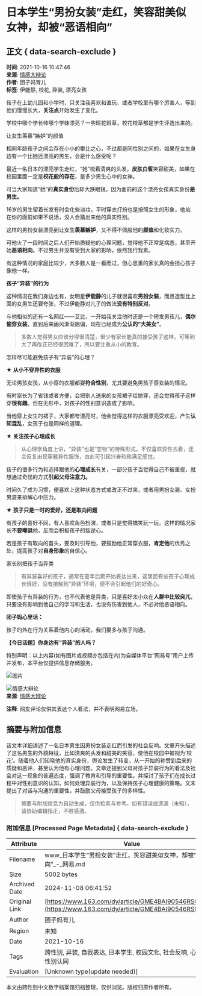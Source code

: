 # 日本学生“男扮女装”走红，笑容甜美似女神，却被“恶语相向”

## 正文 { data-search-exclude }


**时间**: 2021-10-16 10:47:46  
**来源**: [情感大辩论](https://www.163.com/dy/media/T1605757045923.html)  
**作者**: 团子妈育儿  
**标签**: 伊能静, 校花, 异装, 漂亮女孩  

孩子在上幼儿园和小学时，只关注我喜欢和谁玩、或者学校里有哪个厉害人，等到他们慢慢长大，**关注点**开始发生了变化。

学校中哪个学长帅哪个学妹漂亮？一些班花班草，校花校草都是学生评选出来的。

让女生羡慕“嫉妒”的颜值

相同年龄孩子之间会存在小小的攀比之心，不过都是同性别之间的，如果在女生身边有一个比她还漂亮的男生，会是什么感受呢？

最近一名日本的漂亮学生走红，“她”梳着清爽的头发，**皮肤白皙**笑容甜美，如果在校园里面一定是**校花般的存在**，是多少男生心中的女神。

可当大家知道“她”的**真实身份**后却大跌眼镜，因为面前的这个漂亮女孩真实身份**是男生。**

16岁的男生留着长发有时会化些淡妆，平时穿衣打扮也是按照女生的形象，他站在你的面前如果不说话，没人会猜出来他的真实性别。

这样的男扮女装漂亮到让女生**羡慕嫉妒**，又不得不佩服他的**颜值**和化妆实力。

可他火了一段时间之后人们开始质疑他的心理问题，觉得他不正常是病态，甚至开始**恶语相向**。不过男生并没有受到大家的影响，依然我行我素。

有这种情况的家庭比较少，大多数人是一看而过，但心思重的家长真的会担心孩子像他一样。

**孩子“异装”的行为**

这种情况在我们身边也有，女明星**伊能静**的儿子就很喜欢**男扮女装**，而且造型比上面的女男生还要夸张，不过伊能静对儿子的做法**没有特别反对**。

与他相似的还有一名网红——艾比，一开始我关注他时还是一个短发男孩儿，**偶尔偷穿女装**，直到后来画风渐渐跑偏，现在已经成为**公认的“大美女”**。

> 多数人觉得男女应该分得很清楚，很少有家长能真的接受孩子这样，可等到大了再改正已经很困难了，所以要注重从小的教育。

怎样尽可能避免孩子有“异装”的心理？

**★ 从小不穿异性的衣服**

无论男孩女孩，从小穿的衣服都要**符合性别**，尤其要避免男孩子穿女装的情况。

有时家长为了省钱或者方便，会把别人送来的女孩裙子给她穿，还会觉得孩子这样穿**很有趣**。但在无形中，对孩子的性别意识造成了影响。

当他穿上女生的裙子，大家都夸漂亮时，他会觉得这样的衣服漂亮受欢迎，产生**认知混乱**，女孩子也是同样的道理。

**★ 关注孩子心理成长**

> 从心理学角度上讲，“异装”也是“恋物”的特殊形式，不仅喜欢异性衣着，还会反复出现穿戴异性服饰，由此可引起兴奋和和满足感觉。

孩子的很多行为和选择跟他的**心理成长**有关，一部分孩子当觉得自己不被重视，就想通过奇怪的方式**引起父母注意力。**

时间久了成为习惯，便喜欢上这种状态方式或改正不过来，或者用男扮女装、女扮男装来排解心中压力。

**★ 孩子只是一时的爱好，还是取向问题**

有孩子的喜好不同，有人喜欢角色扮演，或者只是觉得搞笑玩一玩。这样的情况家长**不要嘲讽**他，反而会积极孩子的叛逆心。

若是孩子有取向的苗头，要及时引导他，要鼓励他正常穿衣服，**肯定他**的优秀之处，提高孩子对**自身形象**的自信心。

家长别把孩子当异类

> 有异装喜好的孩子，通常在童年后期开始表达出来，这里面有些孩子心理成长很好，没有接触到“异装”环境，便不会引起他们的好奇心。

即使孩子有异装的行为，也不代表他是异类，只是喜好太小众在**人群中比较突兀**，只要没有影响到他自己的学习和生活，也没有伤害到他人，不必对他恶语相向。

**团子妈心里话：**

孩子的外在行为关系着他内心的活动，我们要多与孩子沟通。

**【今日话题】你身边有“异装”的人吗？**

特别声明：以上内容(如有图片或视频亦包括在内)为自媒体平台“网易号”用户上传并发布，本平台仅提供信息存储服务。

![图片](http://cms-bucket.nosdn.127.net/b17091b55fea4b239245bee826ebcec020161214160057.jpg)

![情感大辩论](https://nimg.ws.126.net/?url=http://dingyue.ws.126.net/2020/1119/c06b702fj00qk0xxo0008c0006o006om.jpg&thumbnail=160y160&quality=80&type=jpg)  
**来源**: [情感大辩论](https://www.163.com/dy/media/T1605757045923.html)  

**注释**: 网友评论仅供其表达个人看法，并不表明网易立场。
<!-- tcd_original_link https://www.163.com/dy/article/GME4BAI90546RSQR.html -->
## 摘要与附加信息

<!-- tcd_abstract -->
该文本详细讲述了一名日本男生因男扮女装走红而引发的社会反响。文章开头描述了这名男生的外貌特征，比如清爽的头发和甜美的笑容，使他在校园中被视为‘校花’。随着他人们知晓他的真实身份，舆论发生了转变，从一开始的称赞到后来的质疑和恶评，甚至认为他有心理问题。文章还提到父母对孩子异装行为的看法及社会对这一现象的普遍态度，强调了教育和引导的重要性。并探讨了孩子们在成长过程中对性别意识的认知，如何处理异装行为，以及保持孩子心理健康的策略。文末提出了对话与沟通的重要性，并鼓励父母接受孩子的多样性。
<!-- tcd_abstract_end -->

> 摘要与附加信息为自动生成，仅供检索与参考。如有错误或遗漏（未知），请协助编辑指正，不胜感激。

### 附加信息 [Processed Page Metadata] { data-search-exclude }

| Attribute       | Value                                  |
|-----------------|----------------------------------------|
| Filename        | www_日本学生“男扮女装”走红，笑容甜美似女神，却被“恶语相向”_-_网易.md                             |
| Size            | 5002 bytes                           |
| Archived Date   | 2024-11-08 06:41:52                             |
| Original Link   | [https://www.163.com/dy/article/GME4BAI90546RSQR.html](https://www.163.com/dy/article/GME4BAI90546RSQR.html)                       |
| Author          | 团子妈育儿                               |
| Region          | 未知                               |
| Date            | 2021-10-16                                 |
| Tags            | 跨性别, 异装, 自我表达, 日本学生, 校园文化, 社会反响, 心理健康, 性别认同                                 |
| Evaluation            | [Unknown type(update needed)]                                 |
<!-- tcd_table_end -->

本文由跨性别中文数字档案馆归档整理，仅供浏览。版权归原作者所有。
